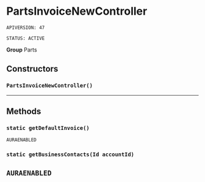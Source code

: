 # PartsInvoiceNewController

`APIVERSION: 47`

`STATUS: ACTIVE`



**Group** Parts

## Constructors
### `PartsInvoiceNewController()`
---
## Methods
### `static getDefaultInvoice()`

`AURAENABLED`
### `static getBusinessContacts(Id accountId)`

`AURAENABLED`
---
